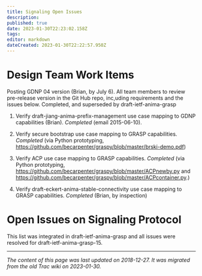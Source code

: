 ```yaml
---
title: Signaling Open Issues
description: 
published: true
date: 2023-01-30T22:23:02.158Z
tags: 
editor: markdown
dateCreated: 2023-01-30T22:22:57.950Z
---
```


# Design Team Work Items
Posting GDNP 04 version (Brian, by July 6). All team members to review pre-release version in the Git Hub repo, inc,uding requirements and the issues below.
Completed, and superseded by draft-ietf-anima-grasp

1. Verify draft-jiang-anima-prefix-management use case mapping to GDNP capabilities (Brian).
*Completed* (email 2015-06-10).

2. Verify secure bootstrap use case mapping to GRASP capabilities.
*Completed* (via Python prototyping, https://github.com/becarpenter/graspy/blob/master/brski-demo.pdf)

3. Verify ACP use case mapping to GRASP capabilities.
*Completed* (via Python prototyping, https://github.com/becarpenter/graspy/blob/master/ACPnewby.py and https://github.com/becarpenter/graspy/blob/master/ACPcontainer.py.)

4. Verify draft-eckert-anima-stable-connectivity use case mapping to GRASP capabilities.
*Completed* (Brian, by inspection)

# Open Issues on Signaling Protocol
This list was integrated in draft-ietf-anima-grasp and all issues were resolved for draft-ietf-anima-grasp-15.
&nbsp;
&nbsp;
&nbsp;

---

*The content of this page was last updated on 2018-12-27. It was migrated from the old Trac wiki on 2023-01-30.*